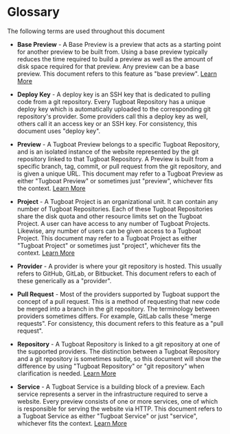 # Glossary

The following terms are used throughout this document

- **Base Preview** - A Base Preview is a preview that acts as a starting point
  for another preview to be built from. Using a base preview typically reduces
  the time required to build a preview as well as the amount of disk space
  required for that preview. Any preview can be a base preview. This document
  refers to this feature as "base preview".
  [Learn More](../../concepts/base-previews/index.md)

- **Deploy Key** - A deploy key is an SSH key that is dedicated to pulling code
  from a git repository. Every Tugboat Repository has a unique deploy key which
  is automatically uploaded to the corresponding git repository's provider. Some
  providers call this a deploy key as well, others call it an access key or an
  SSH key. For consistency, this document uses "deploy key".

- **Preview** - A Tugboat Preview belongs to a specific Tugboat Repository, and
  is an isolated instance of the website represented by the git repository
  linked to that Tugboat Repository. A Preview is built from a specific branch,
  tag, commit, or pull request from the git repository, and is given a unique
  URL. This document may refer to a Tugboat Preview as either "Tugboat Preview"
  or sometimes just "preview", whichever fits the context.
  [Learn More](../../concepts/previews/index.md)

- **Project** - A Tugboat Project is an organizational unit. It can contain any
  number of Tugboat Repositories. Each of these Tugboat Repositories share the
  disk quota and other resource limits set on the Tugboat Project. A user can
  have access to any number of Tugboat Projects. Likewise, any number of users
  can be given access to a Tugboat Project. This document may refer to a Tugboat
  Project as either "Tugboat Project" or sometimes just "project", whichever
  fits the context. [Learn More](../../concepts/projects/index.md)

- **Provider** - A provider is where your git repository is hosted. This usually
  refers to GitHub, GitLab, or Bitbucket. This document refers to each of these
  generically as a "provider".

- **Pull Request** - Most of the providers supported by Tugboat support the
  concept of a pull request. This is a method of requesting that new code be
  merged into a branch in the git repository. The terminology between providers
  sometimes differs. For example, GitLab calls these "merge requests". For
  consistency, this document refers to this feature as a "pull request".

- **Repository** - A Tugboat Repository is linked to a git repository at one of
  the supported providers. The distinction between a Tugboat Repository and a
  git repository is sometimes subtle, so this document will show the difference
  by using "Tugboat Repository" or "git repository" when clarification is
  needed. [Learn More](../../concepts/repositories/index.md)

- **Service** - A Tugboat Service is a building block of a preview. Each service
  represents a server in the infrastructure required to serve a website. Every
  preview consists of one or more services, one of which is responsible for
  serving the website via HTTP. This document refers to a Tugboat Service as
  either "Tugboat Service" or just "service", whichever fits the context.
  [Learn More](../../concepts/services/index.md)
